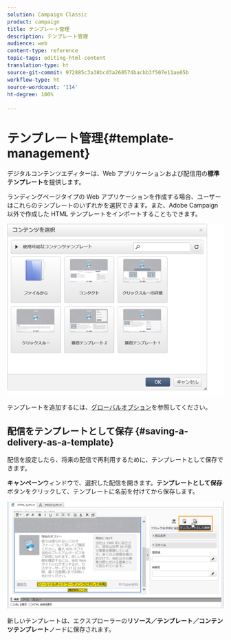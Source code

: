 ```yaml
---
solution: Campaign Classic
product: campaign
title: テンプレート管理
description: テンプレート管理
audience: web
content-type: reference
topic-tags: editing-html-content
translation-type: ht
source-git-commit: 972885c3a38bcd3a260574bacbb3f507e11ae05b
workflow-type: ht
source-wordcount: '114'
ht-degree: 100%

---
```



# テンプレート管理{#template-management}

デジタルコンテンツエディターは、Web アプリケーションおよび配信用の&#x200B;**標準テンプレート**&#x200B;を提供します。

ランディングページタイプの Web アプリケーションを作成する場合、ユーザーはこれらのテンプレートのいずれかを選択できます。また、Adobe Campaign 以外で作成した HTML テンプレートをインポートすることもできます。

![](assets/dce_popup_templatechoice.png)

テンプレートを追加するには、[グローバルオプション](../../web/using/content-editor-interface.md#global-options)を参照してください。

## 配信をテンプレートとして保存 {#saving-a-delivery-as-a-template}

配信を設定したら、将来の配信で再利用するために、テンプレートとして保存できます。

**キャンペーン**&#x200B;ウィンドウで、選択した配信を開きます。**テンプレートとして保存**&#x200B;ボタンをクリックして、テンプレートに名前を付けてから保存します。

![](assets/dce_save_model.png)

新しいテンプレートは、エクスプローラーの&#x200B;**リソース／テンプレート／コンテンツテンプレート**&#x200B;ノードに保存されます。
